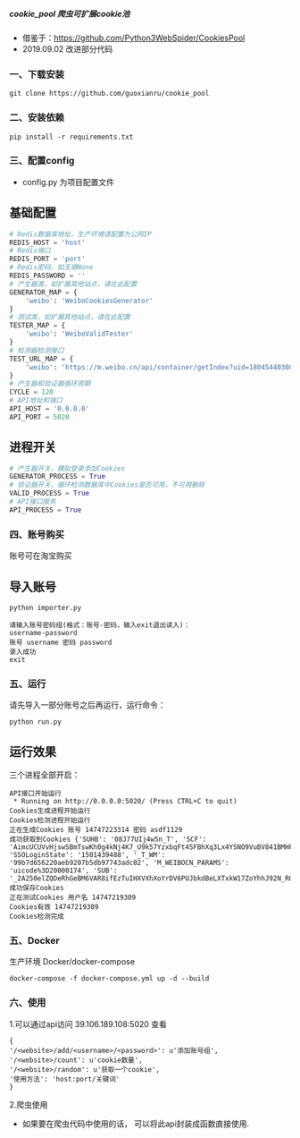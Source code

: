 ##### cookie_pool 爬虫可扩展cookie池


* 借鉴于：https://github.com/Python3WebSpider/CookiesPool
* 2019.09.02 改进部分代码


### 一、下载安装
```shell
git clone https://github.com/guoxianru/cookie_pool
```

### 二、安装依赖
```shell
pip install -r requirements.txt
```

### 三、配置config
* config.py 为项目配置文件

## 基础配置
```python
# Redis数据库地址，生产环境请配置为公网IP
REDIS_HOST = 'host'
# Redis端口
REDIS_PORT = 'port'
# Redis密码，如无填None
REDIS_PASSWORD = ''
# 产生器类，如扩展其他站点，请在此配置
GENERATOR_MAP = {
    'weibo': 'WeiboCookiesGenerator'
}
# 测试类，如扩展其他站点，请在此配置
TESTER_MAP = {
    'weibo': 'WeiboValidTester'
}
# 检测器检测接口
TEST_URL_MAP = {
    'weibo': 'https://m.weibo.cn/api/container/getIndex?uid=1804544030&type=uid&page=1&containerid=1076031804544030'
}
# 产生器和验证器循环周期
CYCLE = 120
# API地址和端口
API_HOST = '0.0.0.0'
API_PORT = 5020
```

## 进程开关
```python
# 产生器开关，模拟登录添加Cookies
GENERATOR_PROCESS = True
# 验证器开关，循环检测数据库中Cookies是否可用，不可用删除
VALID_PROCESS = True
# API接口服务
API_PROCESS = True
```

### 四、账号购买

账号可在淘宝购买

## 导入账号
```shell
python importer.py
```

```shell
请输入账号密码组(格式：账号-密码，输入exit退出读入)：
username-password
账号 username 密码 password
录入成功
exit
```

### 五、运行

请先导入一部分账号之后再运行，运行命令：

```shell
python run.py
```
## 运行效果

三个进程全部开启：

```shell
API接口开始运行
 * Running on http://0.0.0.0:5020/ (Press CTRL+C to quit)
Cookies生成进程开始运行
Cookies检测进程开始运行
正在生成Cookies 账号 14747223314 密码 asdf1129
成功获取到Cookies {'SUHB': '08J77UIj4w5n_T', 'SCF': 'AimcUCUVvHjswSBmTswKh0g4kNj4K7_U9k57YzxbqFt4SFBhXq3Lx4YSNO9VuBV841BMHFIaH4ipnfqZnK7W6Qs.', 'SSOLoginState': '1501439488', '_T_WM': '99b7d656220aeb9207b5db97743adc02', 'M_WEIBOCN_PARAMS': 'uicode%3D20000174', 'SUB': '_2A250elZQDeRhGeBM6VAR8ifEzTuIHXVXhXoYrDV6PUJbkdBeLXTxkW17ZoYhhJ92N_RGCjmHpfv9TB8OJQ..'}
成功保存Cookies
正在测试Cookies 用户名 14747219309
Cookies有效 14747219309
Cookies检测完成
```

### 五、Docker

生产环境 Docker/docker-compose
```shell
docker-compose -f docker-compose.yml up -d --build
```


### 六、使用

1.可以通过api访问 39.106.189.108:5020 查看
```shell
{
'/<website>/add/<username>/<password>': u'添加账号组',
'/<website>/count': u'cookie数量',
'/<website>/random': u'获取一个cookie',
'使用方法': 'host:port/关键词'
}
```
2.爬虫使用
* 如果要在爬虫代码中使用的话， 可以将此api封装成函数直接使用.
